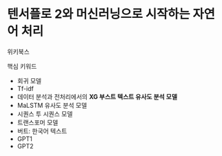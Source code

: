 # 텐서플로 2와 머신러닝으로 시작하는 자연어 처리
위키북스

핵심 키워드
- 회귀 모델 
- Tf-idf
- 데이터 분석과 전처리에서의 **XG 부스트 텍스트 유사도 분석 모델**
- MaLSTM 유사도 분석 모델
- 시퀀스 투 시퀀스 모델
- 트랜스포머 모델
- 버트: 한국어 텍스트
- GPT1
- GPT2 
